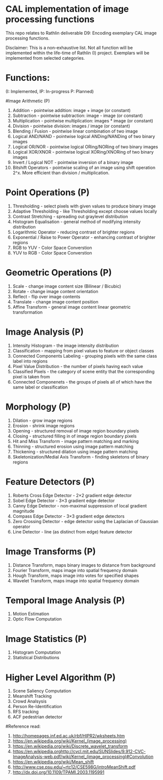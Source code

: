 # CAL implementation of image processing functions
This repo relates to Rathlin deliverable D9: Encoding exemplary CAL image processing functions.

Disclaimer: This is a non-exhaustive list. Not all function will be implemented within the life-time of Rathlin (I) project. Exemplars will be implemented from selected categories. 

# Functions:
(I: Implemented, IP: In-progress  P: Planned)

#Image Arithmetic (P)
1. Addition - pointwise addition: image + image (or constant)
2. Subtraction - pointwise subtraction: image - image (or constant)
3. Multiplication - pointwise multiplication: images * image (or constant)
4. Division - pointwise division: images / image (or constant)
5. Blending / Fusion - pointwise linear combination of two image
6. Logical AND/NAND - pointwise logical ANDing/NANDing of two binary images
7. Logical OR/NOR - pointwise logical ORing/NORing of two binary images
8. Logical XOR/XNOR - pointwise logical XORing/XNORing of two binary images
9. Invert / Logical NOT - pointwise inversion of a binary image
10. Bitshift Operators - pointwise scaling of an image using shift operation 2^x. More efficient than division / multiplication. 

# Point Operations (P)
1. Thresholding - select pixels with given values to produce binary image
2. Adaptive Thresholding - like Thresholding except choose values locally
3. Contrast Stretching - spreading out graylevel distribution
4. Histogram Equalisation - general method of modifying intensity distribution
5. Logarithmic Operator - reducing contrast of brighter regions
6. Exponential / Raise to Power Operator - enhancing contrast of brighter regions
7. RGB to YUV - Color Space Converstion 
8. YUV to RGB - Color Space Converstion

# Geometric Operations (P)
1. Scale - change image content size (Bilinear / Bicubic)
2. Rotate - change image content orientation
3. Reflect - flip over image contents
4. Translate - change image content position
5. Affine Transform - general image content linear geometric transformation

# Image Analysis (P)
1. Intensity Histogram - the image intensity distribution
2. Classification - mapping from pixel values to feature or object classes
3. Connected Components Labeling - grouping pixels with the same class label into regions
4. Pixel Value Distribution - the number of pixels having each value
5. Classified Pixels - the category of scene entity that the corresponding pixel is taken from
6. Connected Componenets - the groups of pixels all of which have the same label or classification

# Morphology (P)
1. Dilation - grow image regions
2. Erosion - shrink image regions
3. Opening - structured removal of image region boundary pixels
4. Closing - structured filling in of image region boundary pixels
5. Hit and Miss Transform - image pattern matching and marking
6. Thinning - structured erosion using image pattern matching
7. Thickening - structured dilation using image pattern matching
8. Skeletonization/Medial Axis Transform - finding skeletons of binary regions

# Feature Detectors (P)
1. Roberts Cross Edge Detector - 2×2 gradient edge detector
2. Sobel Edge Detector - 3×3 gradient edge detector
3. Canny Edge Detector - non-maximal suppression of local gradient magnitude
4. Compass Edge Detector - 3×3 gradient edge detectors
5. Zero Crossing Detector - edge detector using the Laplacian of Gaussian operator
6. Line Detector - line (as distinct from edge) feature detector

# Image Transforms (P)
1. Distance Transform, maps binary images to distance from background
2. Fourier Transform, maps image into spatial frequency domain
3. Hough Transform, maps image into votes for specified shapes
4. Wavelet Transform, maps image into spatial frequency domain

# Temporal Image Analysis (P)
1. Motion Estimation
2. Optic Flow Computation

# Image Statistics (P)
1. Histogram Computation
2. Statistical Distributions

# Higher Level Algorithm (P)
1. Scene Saliency Computation
2. Meanshift Tracking
3. Crowd Analsysis
4. Person Re-Identification
5. RFS tracking  
6. ACF pedestrian detector


#Reference read: 
1. http://homepages.inf.ed.ac.uk/rbf/HIPR2/wksheets.htm
2. https://en.wikipedia.org/wiki/Kernel_(image_processing)
3. https://en.wikipedia.org/wiki/Discrete_wavelet_transform
4. https://en.wikipedia.orghttp://cvcl.mit.edu/SUNSlides/9.912-CVC-ImageAnalysis-web.pdf/wiki/Kernel_(image_processing)#Convolution
5. https://en.wikipedia.org/wiki/Mean_shift
6. http://www.cse.psu.edu/~rtc12/CSE598G/introMeanShift.pdf
7. http://dx.doi.org/10.1109/TPAMI.2003.1195991
